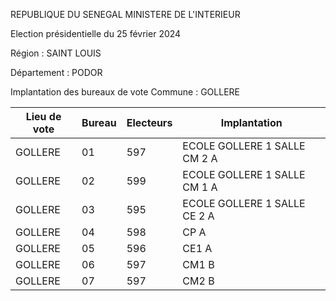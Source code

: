REPUBLIQUE DU SENEGAL MINISTERE DE L'INTERIEUR

Election présidentielle du 25 février 2024

Région : SAINT LOUIS

Département : PODOR

Implantation des bureaux de vote Commune : GOLLERE

| Lieu de vote | Bureau | Electeurs | Implantation |
| - | - | - | - |
| GOLLERE | 01 | 597 | ECOLE GOLLERE 1 SALLE CM 2 A |
| GOLLERE | 02 | 599 | ECOLE GOLLERE 1 SALLE CM 1 A |
| GOLLERE | 03 | 595 | ECOLE GOLLERE 1 SALLE CE 2 A |
| GOLLERE | 04 | 598 | CP A |
| GOLLERE | 05 | 596 | CE1 A |
| GOLLERE | 06 | 597 | CM1 B |
| GOLLERE | 07 | 597 | CM2 B |

<!-- PageNumber="15/32" -->
